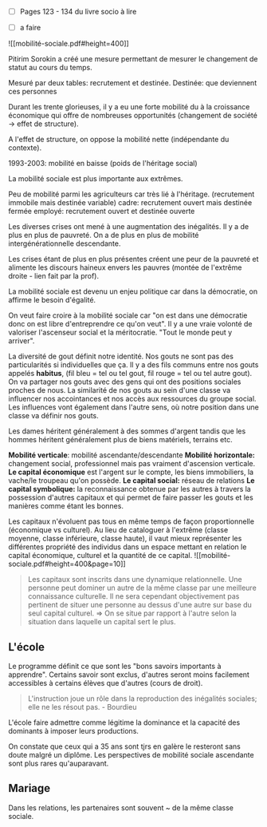 
 - [ ] Pages 123 - 134 du livre socio à lire 

- [ ] a faire

![[mobilité-sociale.pdf#height=400]]

Pitirim Sorokin a créé une mesure permettant de mesurer le changement de statut au cours du temps.

Mesuré par deux tables: recrutement et destinée.
Destinée: que deviennent ces personnes

Durant les trente glorieuses, il y a eu une forte mobilité du à la croissance économique qui offre de nombreuses opportunités (changement de société -> effet de structure).

A l'effet de structure, on oppose la mobilité nette (indépendante du contexte).

1993-2003: mobilité en baisse (poids de l'héritage social)

La mobilité sociale est plus importante aux extrêmes.

Peu de mobilité parmi les agriculteurs car très lié à l'héritage. (recrutement immobile mais destinée variable)
cadre: recrutement ouvert mais destinée fermée
employé: recrutement ouvert et destinée ouverte

Les diverses crises ont mené à une augmentation des inégalités. Il y a de plus en plus de pauvreté. 
On a de plus en plus de mobilité intergénérationnelle descendante.

Les crises étant de plus en plus présentes créent une peur de la pauvreté et alimente les discours haineux envers les pauvres (montée de l'extrême droite - lien fait par la prof).

La mobilité sociale est devenu un enjeu politique car dans la démocratie, on affirme le besoin d'égalité. 

On veut faire croire à la mobilité sociale car "on est dans une démocratie donc on est libre d'entreprendre ce qu'on veut".
Il y a une vraie volonté de valoriser l'ascenseur social et la méritocratie. "Tout le monde peut y arriver".

La diversité de gout définit notre identité. Nos gouts ne sont pas des particularités si individuelles que ça. Il y a des fils communs entre nos gouts appelés **habitus**, (fil bleu = tel ou tel gout, fil rouge = tel ou tel autre gout). On va partager nos gouts avec des gens qui ont des positions sociales proches de nous. 
La similarité de nos gouts au sein d'une classe va influencer nos accointances et nos accès aux ressources du groupe social. Les influences vont également dans l'autre sens, où notre position dans une classe va définir nos gouts.


Les dames héritent généralement à des sommes d'argent tandis que les hommes héritent généralement plus de biens matériels, terrains etc.

**Mobilité verticale**: mobilité ascendante/descendante
**Mobilité horizontale:** changement social, professionnel mais pas vraiment d'ascension verticale.
**Le capital économique** est l'argent sur le compte, les biens immobiliers, la vache/le troupeau qu'on possède.
**Le capital social:** réseau de relations
**Le capital symbolique:** la reconnaissance obtenue par les autres à travers la possession d'autres capitaux et qui permet de faire passer les gouts et les manières comme étant les bonnes.

Les capitaux n'évoluent pas tous en même temps de façon proportionnelle (économique vs culturel). Au lieu de cataloguer à l'extrême (classe moyenne, classe inférieure, classe haute), il vaut mieux représenter les différentes propriété des individus dans un espace mettant en relation le capital économique, culturel et la quantité de ce capital. 
![[mobilité-sociale.pdf#height=400&page=10]]

> Les capitaux sont inscrits dans une dynamique relationnelle. Une personne peut dominer un autre de la même classe par une meilleure connaissance culturelle. Il ne sera cependant objectivement pas pertinent de situer une personne au dessus d'une autre sur base du seul capital culturel. 
> => On se situe par rapport à l'autre selon la situation dans laquelle un capital sert le plus.


## L'école
Le programme définit ce que sont les "bons savoirs importants à apprendre". Certains savoir sont exclus, d'autres seront moins facilement accessibles à certains élèves que d'autres (cours de droit).
> L'instruction joue un rôle dans la reproduction des inégalités sociales; elle ne les résout pas. - Bourdieu

L'école faire admettre comme légitime la dominance et la capacité des dominants à imposer leurs productions.

On constate que ceux qui a 35 ans sont tjrs en galère le resteront sans doute malgré un diplôme. Les perspectives de mobilité sociale ascendante sont plus rares qu'auparavant.

## Mariage
Dans les relations, les partenaires sont souvent ~ de la même classe sociale.
